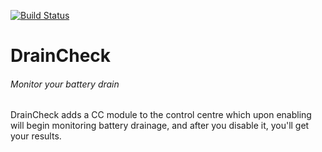 [![Build Status](https://travis-ci.org/joemccann/dillinger.svg?branch=master)](https://travis-ci.org/joemccann/dillinger)

# DrainCheck
###### _Monitor your battery drain_

DrainCheck adds a CC module to the control centre which upon enabling will begin monitoring battery drainage, and after you disable it, you'll get your results.
